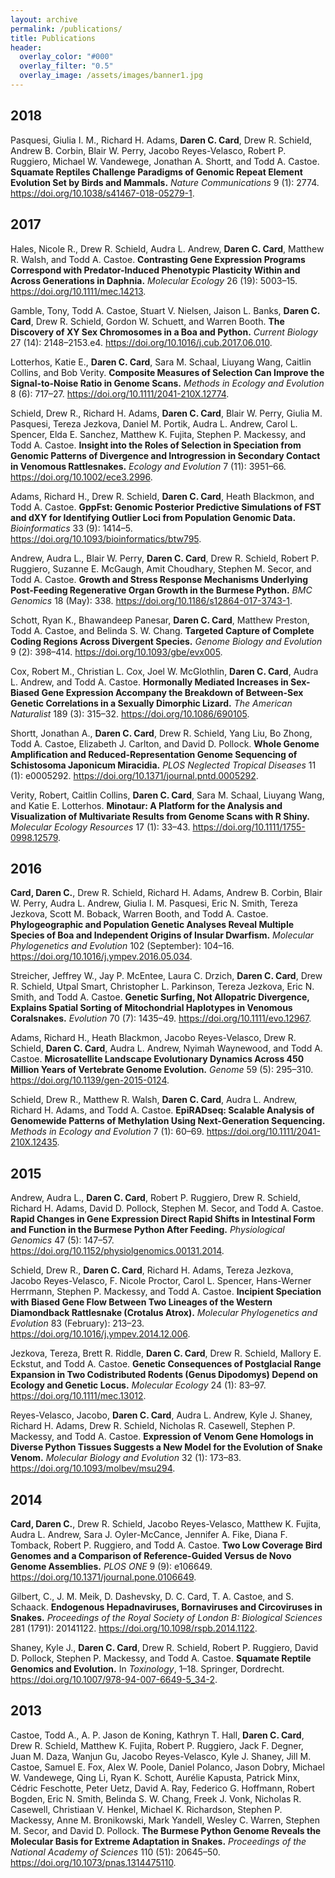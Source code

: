 ```yaml
---
layout: archive
permalink: /publications/
title: Publications
header:
  overlay_color: "#000"
  overlay_filter: "0.5"
  overlay_image: /assets/images/banner1.jpg
---
```


<!-- [2018](#2018)     [2017](#2017)     [2016](#2016)     [2015](#2015)     [2014](#2014)     [2013](#2013) -->

## 2018

Pasquesi, Giulia I. M., Richard H. Adams, **Daren C. Card**, Drew R. Schield, Andrew B. Corbin, Blair W. Perry, Jacobo Reyes-Velasco, Robert P. Ruggiero, Michael W. Vandewege, Jonathan A. Shortt, and Todd A. Castoe. **Squamate Reptiles Challenge Paradigms of Genomic Repeat Element Evolution Set by Birds and Mammals.** *Nature Communications* 9 (1): 2774. <i class="ai ai-doi"></i><https://doi.org/10.1038/s41467-018-05279-1>.

## 2017

Hales, Nicole R., Drew R. Schield, Audra L. Andrew, **Daren C. Card**, Matthew R. Walsh, and Todd A. Castoe. **Contrasting Gene Expression Programs Correspond with Predator-Induced Phenotypic Plasticity Within and Across Generations in Daphnia.** *Molecular Ecology* 26 (19): 5003–15. <https://doi.org/10.1111/mec.14213>.

Gamble, Tony, Todd A. Castoe, Stuart V. Nielsen, Jaison L. Banks, **Daren C. Card**, Drew R. Schield, Gordon W. Schuett, and Warren Booth. **The Discovery of XY Sex Chromosomes in a Boa and Python.** *Current Biology* 27 (14): 2148–2153.e4. <https://doi.org/10.1016/j.cub.2017.06.010>.

Lotterhos, Katie E., **Daren C. Card**, Sara M. Schaal, Liuyang Wang, Caitlin Collins, and Bob Verity. **Composite Measures of Selection Can Improve the Signal-to-Noise Ratio in Genome Scans.** *Methods in Ecology and Evolution* 8 (6): 717–27. <https://doi.org/10.1111/2041-210X.12774>.

Schield, Drew R., Richard H. Adams, **Daren C. Card**, Blair W. Perry, Giulia M. Pasquesi, Tereza Jezkova, Daniel M. Portik, Audra L. Andrew, Carol L. Spencer, Elda E. Sanchez, Matthew K. Fujita, Stephen P. Mackessy, and Todd A. Castoe. **Insight into the Roles of Selection in Speciation from Genomic Patterns of Divergence and Introgression in Secondary Contact in Venomous Rattlesnakes.** *Ecology and Evolution* 7 (11): 3951–66. <https://doi.org/10.1002/ece3.2996>.

Adams, Richard H., Drew R. Schield, **Daren C. Card**, Heath Blackmon, and Todd A. Castoe. **GppFst: Genomic Posterior Predictive Simulations of FST and dXY for Identifying Outlier Loci from Population Genomic Data.** *Bioinformatics* 33 (9): 1414–5. <https://doi.org/10.1093/bioinformatics/btw795>.

Andrew, Audra L., Blair W. Perry, **Daren C. Card**, Drew R. Schield, Robert P. Ruggiero, Suzanne E. McGaugh, Amit Choudhary, Stephen M. Secor, and Todd A. Castoe. **Growth and Stress Response Mechanisms Underlying Post-Feeding Regenerative Organ Growth in the Burmese Python.** *BMC Genomics* 18 (May): 338. <https://doi.org/10.1186/s12864-017-3743-1>.

Schott, Ryan K., Bhawandeep Panesar, **Daren C. Card**, Matthew Preston, Todd A. Castoe, and Belinda S. W. Chang. **Targeted Capture of Complete Coding Regions Across Divergent Species.** *Genome Biology and Evolution* 9 (2): 398–414. <https://doi.org/10.1093/gbe/evx005>.

Cox, Robert M., Christian L. Cox, Joel W. McGlothlin, **Daren C. Card**, Audra L. Andrew, and Todd A. Castoe. **Hormonally Mediated Increases in Sex-Biased Gene Expression Accompany the Breakdown of Between-Sex Genetic Correlations in a Sexually Dimorphic Lizard.** *The American Naturalist* 189 (3): 315–32. <https://doi.org/10.1086/690105>.

Shortt, Jonathan A., **Daren C. Card**, Drew R. Schield, Yang Liu, Bo Zhong, Todd A. Castoe, Elizabeth J. Carlton, and David D. Pollock. **Whole Genome Amplification and Reduced-Representation Genome Sequencing of Schistosoma Japonicum Miracidia.** *PLOS Neglected Tropical Diseases* 11 (1): e0005292. <https://doi.org/10.1371/journal.pntd.0005292>.

Verity, Robert, Caitlin Collins, **Daren C. Card**, Sara M. Schaal, Liuyang Wang, and Katie E. Lotterhos. **Minotaur: A Platform for the Analysis and Visualization of Multivariate Results from Genome Scans with R Shiny.** *Molecular Ecology Resources* 17 (1): 33–43. <https://doi.org/10.1111/1755-0998.12579>.

## 2016

**Card, Daren C.**, Drew R. Schield, Richard H. Adams, Andrew B. Corbin, Blair W. Perry, Audra L. Andrew, Giulia I. M. Pasquesi, Eric N. Smith, Tereza Jezkova, Scott M. Boback, Warren Booth, and Todd A. Castoe. **Phylogeographic and Population Genetic Analyses Reveal Multiple Species of Boa and Independent Origins of Insular Dwarfism.** *Molecular Phylogenetics and Evolution* 102 (September): 104–16. <https://doi.org/10.1016/j.ympev.2016.05.034>.

Streicher, Jeffrey W., Jay P. McEntee, Laura C. Drzich, **Daren C. Card**, Drew R. Schield, Utpal Smart, Christopher L. Parkinson, Tereza Jezkova, Eric N. Smith, and Todd A. Castoe. **Genetic Surfing, Not Allopatric Divergence, Explains Spatial Sorting of Mitochondrial Haplotypes in Venomous Coralsnakes.** *Evolution* 70 (7): 1435–49. <https://doi.org/10.1111/evo.12967>.

Adams, Richard H., Heath Blackmon, Jacobo Reyes-Velasco, Drew R. Schield, **Daren C. Card**, Audra L. Andrew, Nyimah Waynewood, and Todd A. Castoe. **Microsatellite Landscape Evolutionary Dynamics Across 450 Million Years of Vertebrate Genome Evolution.** *Genome* 59 (5): 295–310. <https://doi.org/10.1139/gen-2015-0124>.

Schield, Drew R., Matthew R. Walsh, **Daren C. Card**, Audra L. Andrew, Richard H. Adams, and Todd A. Castoe. **EpiRADseq: Scalable Analysis of Genomewide Patterns of Methylation Using Next-Generation Sequencing.** *Methods in Ecology and Evolution* 7 (1): 60–69. <https://doi.org/10.1111/2041-210X.12435>.

## 2015

Andrew, Audra L., **Daren C. Card**, Robert P. Ruggiero, Drew R. Schield, Richard H. Adams, David D. Pollock, Stephen M. Secor, and Todd A. Castoe. **Rapid Changes in Gene Expression Direct Rapid Shifts in Intestinal Form and Function in the Burmese Python After Feeding.** *Physiological Genomics* 47 (5): 147–57. <https://doi.org/10.1152/physiolgenomics.00131.2014>.

Schield, Drew R., **Daren C. Card**, Richard H. Adams, Tereza Jezkova, Jacobo Reyes-Velasco, F. Nicole Proctor, Carol L. Spencer, Hans-Werner Herrmann, Stephen P. Mackessy, and Todd A. Castoe. **Incipient Speciation with Biased Gene Flow Between Two Lineages of the Western Diamondback Rattlesnake (Crotalus Atrox).** *Molecular Phylogenetics and Evolution* 83 (February): 213–23. <https://doi.org/10.1016/j.ympev.2014.12.006>.

Jezkova, Tereza, Brett R. Riddle, **Daren C. Card**, Drew R. Schield, Mallory E. Eckstut, and Todd A. Castoe. **Genetic Consequences of Postglacial Range Expansion in Two Codistributed Rodents (Genus Dipodomys) Depend on Ecology and Genetic Locus.** *Molecular Ecology* 24 (1): 83–97. <https://doi.org/10.1111/mec.13012>.

Reyes-Velasco, Jacobo, **Daren C. Card**, Audra L. Andrew, Kyle J. Shaney, Richard H. Adams, Drew R. Schield, Nicholas R. Casewell, Stephen P. Mackessy, and Todd A. Castoe. **Expression of Venom Gene Homologs in Diverse Python Tissues Suggests a New Model for the Evolution of Snake Venom.** *Molecular Biology and Evolution* 32 (1): 173–83. <https://doi.org/10.1093/molbev/msu294>.

## 2014

**Card, Daren C.**, Drew R. Schield, Jacobo Reyes-Velasco, Matthew K. Fujita, Audra L. Andrew, Sara J. Oyler-McCance, Jennifer A. Fike, Diana F. Tomback, Robert P. Ruggiero, and Todd A. Castoe. **Two Low Coverage Bird Genomes and a Comparison of Reference-Guided Versus de Novo Genome Assemblies.** *PLOS ONE* 9 (9): e106649. <https://doi.org/10.1371/journal.pone.0106649>.

Gilbert, C., J. M. Meik, D. Dashevsky, D. C. Card, T. A. Castoe, and S. Schaack. **Endogenous Hepadnaviruses, Bornaviruses and Circoviruses in Snakes.** *Proceedings of the Royal Society of London B: Biological Sciences* 281 (1791): 20141122. <https://doi.org/10.1098/rspb.2014.1122>.

Shaney, Kyle J., **Daren C. Card**, Drew R. Schield, Robert P. Ruggiero, David D. Pollock, Stephen P. Mackessy, and Todd A. Castoe. **Squamate Reptile Genomics and Evolution.** In *Toxinology*, 1–18. Springer, Dordrecht. <https://doi.org/10.1007/978-94-007-6649-5_34-2>.

## 2013

Castoe, Todd A., A. P. Jason de Koning, Kathryn T. Hall, **Daren C. Card**, Drew R. Schield, Matthew K. Fujita, Robert P. Ruggiero, Jack F. Degner, Juan M. Daza, Wanjun Gu, Jacobo Reyes-Velasco, Kyle J. Shaney, Jill M. Castoe, Samuel E. Fox, Alex W. Poole, Daniel Polanco, Jason Dobry, Michael W. Vandewege, Qing Li, Ryan K. Schott, Aurélie Kapusta, Patrick Minx, Cédric Feschotte, Peter Uetz, David A. Ray, Federico G. Hoffmann, Robert Bogden, Eric N. Smith, Belinda S. W. Chang, Freek J. Vonk, Nicholas R. Casewell, Christiaan V. Henkel, Michael K. Richardson, Stephen P. Mackessy, Anne M. Bronikowski, Mark Yandell, Wesley C. Warren, Stephen M. Secor, and David D. Pollock. **The Burmese Python Genome Reveals the Molecular Basis for Extreme Adaptation in Snakes.** *Proceedings of the National Academy of Sciences* 110 (51): 20645–50. <https://doi.org/10.1073/pnas.1314475110>.
